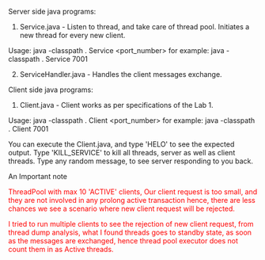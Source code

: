Server side java programs:

1. Service.java - Listen to thread, and take care of thread pool. Initiates a new thread for every new client.

Usage: java -classpath . Service <port_number>
for example: java -classpath . Service 7001

2. ServiceHandler.java - Handles the client messages exchange.

Client side java programs:

1. Client.java - Client works as per specifications of the Lab 1.

Usage: java -classpath . Client <port_number>
for example: java -classpath . Client 7001

You can execute the Client.java, and type 'HELO' to see the expected output.
Type 'KILL_SERVICE' to kill all threads, server as well as client threads.
Type any random message, to see server responding to you back.

An Important note
<p style="color:#F00;">ThreadPool with max 10 'ACTIVE' clients, Our client request is too small, and they 
     are not involved in any prolong active transaction hence, there are less chances we see a scenario 
     where new client request will be rejected. 
       </p>
<p style="color:#F00;">I tried to run multiple clients to see the rejection of new client request, from thread dump 
     analysis, what I found threads goes to standby state, as soon as the messages are exchanged, hence 
     thread pool executor does not count them in as Active threads.
</p>